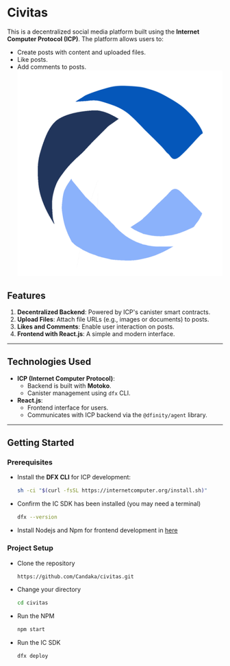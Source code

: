 # Civitas
This is a decentralized social media platform built using the **Internet Computer Protocol (ICP)**. The platform allows users to:
- Create posts with content and uploaded files.
- Like posts.
- Add comments to posts.
![alt_text](https://github.com/Candaka/civitas/blob/main/logo.png?raw=true)

## Features
1. **Decentralized Backend**: Powered by ICP's canister smart contracts.
2. **Upload Files**: Attach file URLs (e.g., images or documents) to posts.
3. **Likes and Comments**: Enable user interaction on posts.
4. **Frontend with React.js**: A simple and modern interface.

---

## **Technologies Used**
- **ICP (Internet Computer Protocol)**:
  - Backend is built with **Motoko**.
  - Canister management using `dfx` CLI.
- **React.js**:
  - Frontend interface for users.
  - Communicates with ICP backend via the `@dfinity/agent` library.

---

## **Getting Started**

### Prerequisites
- Install the **DFX CLI** for ICP development:
  ```bash
  sh -ci "$(curl -fsSL https://internetcomputer.org/install.sh)"
- Confirm the IC SDK has been installed (you may need a terminal)
  ```bash
  dfx --version
- Install Nodejs and Npm for frontend development in [here](https://nodejs.org/en)

### Project Setup
- Clone the repository
  ```bash
  https://github.com/Candaka/civitas.git
- Change your directory
  ```bash
  cd civitas
- Run the NPM
  ```bash
  npm start
- Run the IC SDK
  ```bash
  dfx deploy





